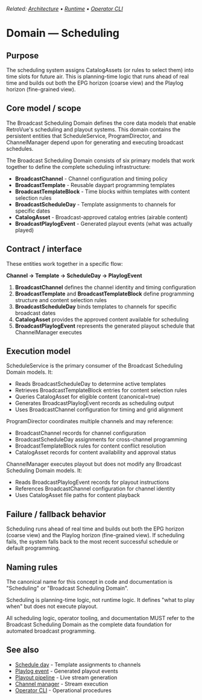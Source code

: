 _Related: [Architecture](../architecture/ArchitectureOverview.md) • [Runtime](../runtime/ChannelManager.md) • [Operator CLI](../operator/CLI.md)_

# Domain — Scheduling

## Purpose

The scheduling system assigns CatalogAssets (or rules to select them) into time slots for future air. This is planning-time logic that runs ahead of real time and builds out both the EPG horizon (coarse view) and the Playlog horizon (fine-grained view).

## Core model / scope

The Broadcast Scheduling Domain defines the core data models that enable RetroVue's scheduling and playout systems. This domain contains the persistent entities that ScheduleService, ProgramDirector, and ChannelManager depend upon for generating and executing broadcast schedules.

The Broadcast Scheduling Domain consists of six primary models that work together to define the complete scheduling infrastructure:

- **BroadcastChannel** - Channel configuration and timing policy
- **BroadcastTemplate** - Reusable daypart programming templates
- **BroadcastTemplateBlock** - Time blocks within templates with content selection rules
- **BroadcastScheduleDay** - Template assignments to channels for specific dates
- **CatalogAsset** - Broadcast-approved catalog entries (airable content)
- **BroadcastPlaylogEvent** - Generated playout events (what was actually played)

## Contract / interface

These entities work together in a specific flow:

**Channel → Template → ScheduleDay → PlaylogEvent**

1. **BroadcastChannel** defines the channel identity and timing configuration
2. **BroadcastTemplate** and **BroadcastTemplateBlock** define programming structure and content selection rules
3. **BroadcastScheduleDay** binds templates to channels for specific broadcast dates
4. **CatalogAsset** provides the approved content available for scheduling
5. **BroadcastPlaylogEvent** represents the generated playout schedule that ChannelManager executes

## Execution model

ScheduleService is the primary consumer of the Broadcast Scheduling Domain models. It:

- Reads BroadcastScheduleDay to determine active templates
- Retrieves BroadcastTemplateBlock entries for content selection rules
- Queries CatalogAsset for eligible content (canonical=true)
- Generates BroadcastPlaylogEvent records as scheduling output
- Uses BroadcastChannel configuration for timing and grid alignment

ProgramDirector coordinates multiple channels and may reference:

- BroadcastChannel records for channel configuration
- BroadcastScheduleDay assignments for cross-channel programming
- BroadcastTemplateBlock rules for content conflict resolution
- CatalogAsset records for content availability and approval status

ChannelManager executes playout but does not modify any Broadcast Scheduling Domain models. It:

- Reads BroadcastPlaylogEvent records for playout instructions
- References BroadcastChannel configuration for channel identity
- Uses CatalogAsset file paths for content playback

## Failure / fallback behavior

Scheduling runs ahead of real time and builds out both the EPG horizon (coarse view) and the Playlog horizon (fine-grained view). If scheduling fails, the system falls back to the most recent successful schedule or default programming.

## Naming rules

The canonical name for this concept in code and documentation is "Scheduling" or "Broadcast Scheduling Domain".

Scheduling is planning-time logic, not runtime logic. It defines "what to play when" but does not execute playout.

All scheduling logic, operator tooling, and documentation MUST refer to the Broadcast Scheduling Domain as the complete data foundation for automated broadcast programming.

## See also

- [Schedule day](ScheduleDay.md) - Template assignments to channels
- [Playlog event](PlaylogEvent.md) - Generated playout events
- [Playout pipeline](PlayoutPipeline.md) - Live stream generation
- [Channel manager](../runtime/ChannelManager.md) - Stream execution
- [Operator CLI](../operator/CLI.md) - Operational procedures

